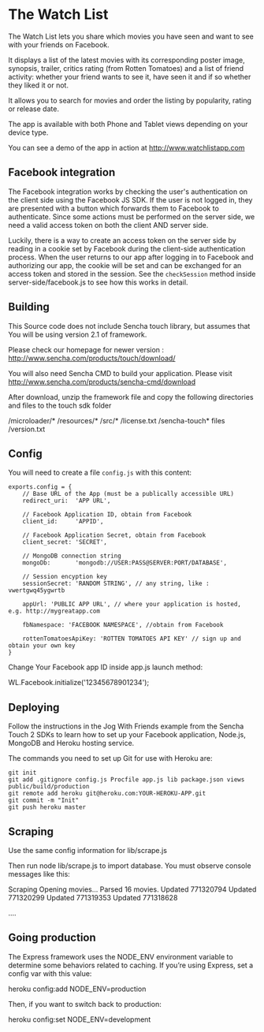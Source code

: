 # The Watch List

The Watch List lets you share which movies you have seen and want to see with your friends on Facebook.

It displays a list of the latest movies with its corresponding poster image, synopsis, trailer, critics rating
(from Rotten Tomatoes) and a list of friend activity: whether your friend wants to see it, have seen it and
if so whether they liked it or not.

It allows you to search for movies and order the listing by popularity, rating or release date.

The app is available with both Phone and Tablet views depending on your device type.

You can see a demo of the app in action at http://www.watchlistapp.com

## Facebook integration

The Facebook integration works by checking the user's authentication on the client side using the Facebook JS SDK. If
the user is not logged in, they are presented with a button which forwards them to Facebook to authenticate. Since some
actions must be performed on the server side, we need a valid access token on both the client AND server side.

Luckily, there is a way to create an access token on the server side by reading in a cookie set by Facebook during the
client-side authentication process. When the user returns to our app after logging in to Facebook and authorizing our
app, the cookie will be set and can be exchanged for an access token and stored in the session.  See the `checkSession`
method inside  server-side/facebook.js to see how this works in detail.

## Building

This Source code does not include Sencha touch library, but assumes that You will be using version 2.1 of framework.

Please check our homepage for newer version : http://www.sencha.com/products/touch/download/

You will also need Sencha CMD to build your application. Please visit http://www.sencha.com/products/sencha-cmd/download

After download, unzip the framework file and copy the following directories and files to the touch sdk folder

 /microloader/*
 /resources/*
 /src/*
 /license.txt
 /sencha-touch* files
 /version.txt

## Config

You will need to create a file `config.js` with this content:

	exports.config = {
	    // Base URL of the App (must be a publically accessible URL)
	    redirect_uri:  'APP URL',

	    // Facebook Application ID, obtain from Facebook
	    client_id:     'APPID',

	    // Facebook Application Secret, obtain from Facebook
	    client_secret: 'SECRET',

	    // MongoDB connection string
	    mongoDb:       'mongodb://USER:PASS@SERVER:PORT/DATABASE',

	    // Session encyption key
	    sessionSecret: 'RANDOM STRING', // any string, like : vwertgwq45ygwrtb

	    appUrl: 'PUBLIC APP URL', // where your application is hosted, e.g. http://mygreatapp.com

	    fbNamespace: 'FACEBOOK NAMESPACE', //obtain from Facebook

	    rottenTomatoesApiKey: 'ROTTEN TOMATOES API KEY' // sign up and obtain your own key
	}

Change Your Facebook app ID inside app.js launch method:

 WL.Facebook.initialize('12345678901234');

## Deploying

Follow the instructions in the Jog With Friends example from the Sencha Touch 2 SDKs to learn how to set up your
Facebook application, Node.js, MongoDB and Heroku hosting service.

The commands you need to set up Git for use with Heroku are:

	git init
	git add .gitignore config.js Procfile app.js lib package.json views public/build/production
	git remote add heroku git@heroku.com:YOUR-HEROKU-APP.git
	git commit -m "Init"
	git push heroku master


## Scraping

Use the same config information for lib/scrape.js

Then run node lib/scrape.js to import database.
You must observe console messages like this:

Scraping Opening movies...
Parsed 16 movies.
Updated 771320794
Updated 771320299
Updated 771319353
Updated 771318628

....

## Going production

The Express framework uses the NODE_ENV environment variable to determine some behaviors related to caching.
If you’re using Express, set a config var with this value:

heroku config:add NODE_ENV=production

Then, if you want to switch back to production:

heroku config:set NODE_ENV=development